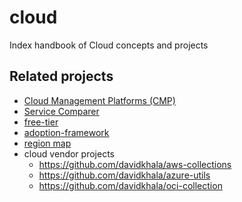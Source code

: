 # cloud
Index handbook of Cloud concepts and projects

## Related projects
- [Cloud Management Platforms (CMP)](https://github.com/davidkhala/CMP)
- [Service Comparer](https://github.com/ilyas-it83/CloudComparer)
- [free-tier](https://github.com/davidkhala/cloud-compare-free-tier)
- [adoption-framework](https://github.com/davidkhala/cloud-adoption-framework)
- [region map](https://github.com/davidkhala/cloud-region)
- cloud vendor projects
  - https://github.com/davidkhala/aws-collections
  - https://github.com/davidkhala/azure-utils
  - https://github.com/davidkhala/oci-collection
